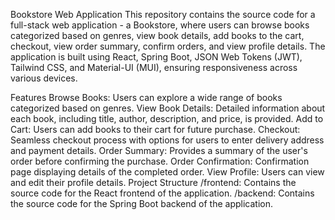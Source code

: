 Bookstore Web Application
This repository contains the source code for a full-stack web application - a Bookstore, where users can browse books categorized based on genres, view book details, add books to the cart, checkout, view order summary, confirm orders, and view profile details. The application is built using React, Spring Boot, JSON Web Tokens (JWT), Tailwind CSS, and Material-UI (MUI), ensuring responsiveness across various devices.

Features
Browse Books: Users can explore a wide range of books categorized based on genres.
View Book Details: Detailed information about each book, including title, author, description, and price, is provided.
Add to Cart: Users can add books to their cart for future purchase.
Checkout: Seamless checkout process with options for users to enter delivery address and payment details.
Order Summary: Provides a summary of the user's order before confirming the purchase.
Order Confirmation: Confirmation page displaying details of the completed order.
View Profile: Users can view and edit their profile details.
Project Structure
/frontend: Contains the source code for the React frontend of the application.
/backend: Contains the source code for the Spring Boot backend of the application.

